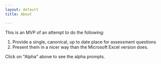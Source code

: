 ```yaml
---
layout: default
title: About

---
```


This is an MVP of an attempt to do the following:

1. Provide a single, canonical, up to date place for assessment questions
2. Present them in a nicer way than the Microsoft Excel version does.

Click on "Alpha" above to see the alpha prompts.
